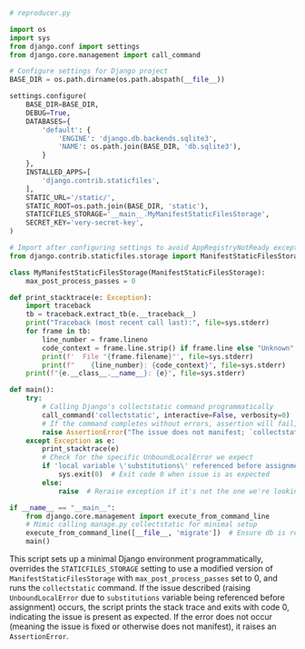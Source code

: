 ```python
# reproducer.py

import os
import sys
from django.conf import settings
from django.core.management import call_command

# Configure settings for Django project
BASE_DIR = os.path.dirname(os.path.abspath(__file__))

settings.configure(
    BASE_DIR=BASE_DIR,
    DEBUG=True,
    DATABASES={
        'default': {
            'ENGINE': 'django.db.backends.sqlite3',
            'NAME': os.path.join(BASE_DIR, 'db.sqlite3'),
        }
    },
    INSTALLED_APPS=[
        'django.contrib.staticfiles',
    ],
    STATIC_URL='/static/',
    STATIC_ROOT=os.path.join(BASE_DIR, 'static'),
    STATICFILES_STORAGE='__main__.MyManifestStaticFilesStorage',
    SECRET_KEY='very-secret-key',
)

# Import after configuring settings to avoid AppRegistryNotReady exception
from django.contrib.staticfiles.storage import ManifestStaticFilesStorage

class MyManifestStaticFilesStorage(ManifestStaticFilesStorage):
    max_post_process_passes = 0

def print_stacktrace(e: Exception):
    import traceback
    tb = traceback.extract_tb(e.__traceback__)
    print("Traceback (most recent call last):", file=sys.stderr)
    for frame in tb:
        line_number = frame.lineno
        code_context = frame.line.strip() if frame.line else "Unknown"
        print(f'  File "{frame.filename}"', file=sys.stderr)
        print(f"    {line_number}: {code_context}", file=sys.stderr)
    print(f"{e.__class__.__name__}: {e}", file=sys.stderr)

def main():
    try:
        # Calling Django's collectstatic command programmatically
        call_command('collectstatic', interactive=False, verbosity=0)
        # If the command completes without errors, assertion will fail, indicating issue is fixed
        raise AssertionError("The issue does not manifest; `collectstatic` command succeeded.")
    except Exception as e:
        print_stacktrace(e)
        # Check for the specific UnboundLocalError we expect
        if 'local variable \'substitutions\' referenced before assignment' in str(e):
            sys.exit(0)  # Exit code 0 when issue is as expected
        else:
            raise  # Reraise exception if it's not the one we're looking for

if __name__ == "__main__":
    from django.core.management import execute_from_command_line
    # Mimic calling manage.py collectstatic for minimal setup
    execute_from_command_line([__file__, 'migrate'])  # Ensure db is ready even if not used
    main()
```

This script sets up a minimal Django environment programmatically, overrides the `STATICFILES_STORAGE` setting to use a modified version of `ManifestStaticFilesStorage` with `max_post_process_passes` set to 0, and runs the `collectstatic` command. If the issue described (raising `UnboundLocalError` due to `substitutions` variable being referenced before assignment) occurs, the script prints the stack trace and exits with code 0, indicating the issue is present as expected. If the error does not occur (meaning the issue is fixed or otherwise does not manifest), it raises an `AssertionError`.